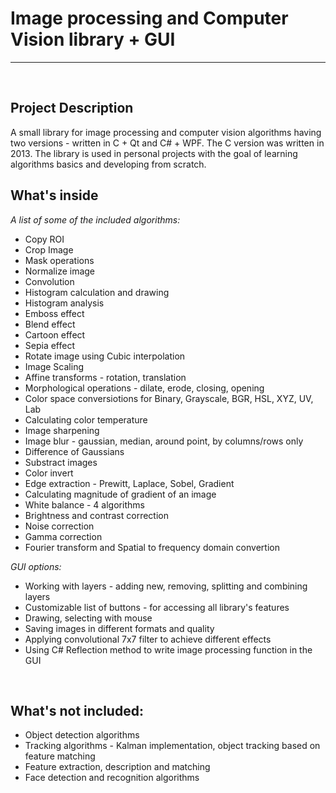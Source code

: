 # Image processing and Computer Vision library + GUI
***
</br>


## Project Description
A small library for image processing and computer vision algorithms having two versions - written in C + Qt and C# + WPF.
The C version was written in 2013.
The library is used in personal projects with the goal of learning algorithms basics and developing from scratch.

## What's inside
_A list of some of the included algorithms:_
- Copy ROI
- Crop Image
- Mask operations
- Normalize image
- Convolution
- Histogram calculation and drawing
- Histogram analysis
- Emboss effect
- Blend effect
- Cartoon effect
- Sepia effect
- Rotate image using Cubic interpolation
- Image Scaling
- Affine transforms - rotation, translation
- Morphological operations - dilate, erode, closing, opening
- Color space conversiotions for Binary, Grayscale, BGR, HSL, XYZ, UV, Lab
- Calculating color temperature
- Image sharpening
- Image blur - gaussian, median, around point, by columns/rows only
- Difference of Gaussians
- Substract images
- Color invert
- Edge extraction - Prewitt, Laplace, Sobel, Gradient
- Calculating magnitude of gradient of an image
- White balance - 4 algorithms
- Brightness and contrast correction
- Noise correction
- Gamma correction
- Fourier transform and Spatial to frequency domain convertion

_GUI options:_
- Working with layers - adding new, removing, splitting and combining layers
- Customizable list of buttons - for accessing all library's features
- Drawing, selecting with mouse
- Saving images in different formats and quality
- Applying convolutional 7x7 filter to achieve different effects
- Using C# Reflection method to write image processing function in the GUI

</br>

## What's not included:
- Object detection algorithms
- Tracking algorithms - Kalman implementation, object tracking based on feature matching
- Feature extraction, description and matching
- Face detection and recognition algorithms
